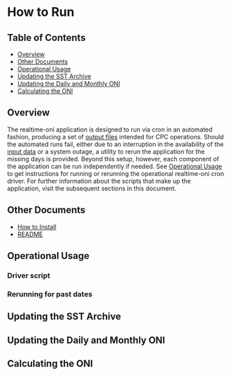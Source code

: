 How to Run
===============

Table of Contents
---------------

- [Overview](#overview)
- [Other Documents](#other-documents)
- [Operational Usage](#operational-usage)
- [Updating the SST Archive](#updating-the-sst-archive)
- [Updating the Daily and Monthly ONI](#updating-the-daily-and-monthly-oni)
- [Calculating the ONI](#calculating-the-oni)

Overview
---------------

The realtime-oni application is designed to run via cron in an automated fashion, producing a set of [output files](../README.md#output-data) intended for CPC operations. Should the automated runs fail, either due to an interruption in the availability of the [input data](../README.md#input-data) or a system outage, a utility to rerun the application for the missing days is provided. Beyond this setup, however, each component of the application can be run independently if needed. See [Operational Usage](#operational-usage) to get instructions for running or rerunning the operational realtime-oni cron driver. For further information about the scripts that make up the application, visit the subsequent sections in this document.

Other Documents
---------------

- [How to Install](HOW-TO-INSTALL.md)
- [README](../README.md)

Operational Usage
---------------

### Driver script

### Rerunning for past dates

Updating the SST Archive
---------------

Updating the Daily and Monthly ONI
---------------

Calculating the ONI
---------------
